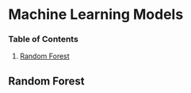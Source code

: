 # Machine Learning Models

### Table of Contents
1. [Random Forest](#random-forest)

## Random Forest
